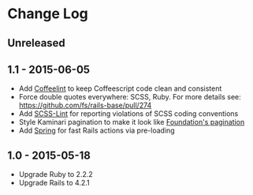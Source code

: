 # Change Log

## Unreleased

## 1.1 - 2015-06-05

- Add [Coffeelint](https://github.com/zmbush/coffeelint-ruby) to keep Coffeescript code clean and consistent
- Force double quotes everywhere: SCSS, Ruby. For more details see: https://github.com/fs/rails-base/pull/274
- Add [SCSS-Lint](https://github.com/brigade/scss-lint) for reporting violations of SCSS coding conventions
- Style Kaminari pagination to make it look like [Foundation's pagination](http://foundation.zurb.com/docs/v/4.3.2/components/pagination.html)
- Add [Spring](https://github.com/rails/spring) for fast Rails actions via pre-loading

## 1.0 - 2015-05-18

- Upgrade Ruby to 2.2.2
- Upgrade Rails to 4.2.1
